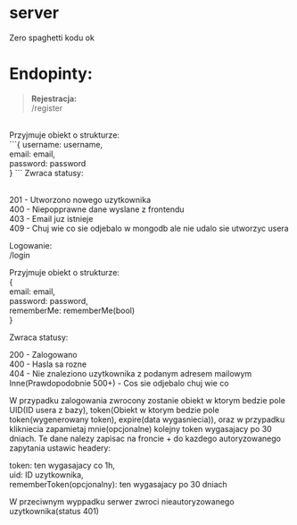 # server
Zero spaghetti kodu ok

# Endopinty:<br>

> **Rejestracja:**<br>
  /register<br>
<br>
Przyjmuje obiekt o strukturze:<br>
```{
  username: username,<br>
  email: email, <br>
  password: password<br>
}
```
Zwraca statusy:<br><br>

201 - Utworzono nowego uzytkownika<br>
400 - Niepopprawne dane wyslane z frontendu<br>
403 - Email juz istnieje<br>
409 - Chuj wie co sie odjebalo w mongodb ale nie udalo sie utworzyc usera<br>


Logowanie:<br>
  /login

Przyjmuje obiekt o strukturze:<br>
{<br>
  email: email,<br>
  password: password,<br>
  rememberMe: rememberMe(bool)<br>
}<br>

Zwraca statusy:<br>

200 - Zalogowano<br>
400 - Hasla sa rozne<br>
404 - Nie znaleziono uzytkownika z podanym adresem mailowym<br>
Inne(Prawdopodobnie 500+) - Cos sie odjebalo chuj wie co<br>

W przypadku zalogowania zwrocony zostanie obiekt w ktorym bedzie pole UID(ID usera z bazy), token(Obiekt w ktorym bedzie pole token(wygenerowany token), expire(data wygasniecia)), oraz w przypadku klikniecia zapamietaj mnie(opcjonalne) kolejny token wygasajacy po 30 dniach. Te dane nalezy zapisac na froncie + do kazdego autoryzowanego zapytania ustawic headery:<br>

token: ten wygasajacy co 1h,<br>
uid: ID uzytkownika,<br>
rememberToken(opcjonalny): ten wygasajacy po 30 dniach<br>

W przeciwnym wyppadku serwer zwroci nieautoryzowanego uzytkownika(status 401)
